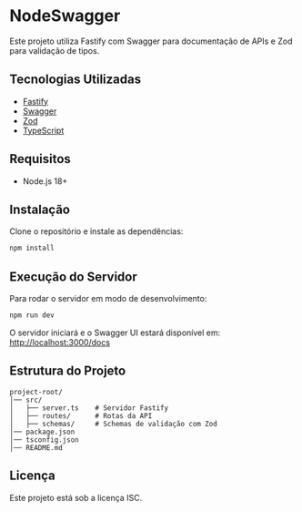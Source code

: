 # NodeSwagger

Este projeto utiliza Fastify com Swagger para documentação de APIs e Zod para validação de tipos.

## Tecnologias Utilizadas

- [Fastify](https://www.fastify.io/)
- [Swagger](https://swagger.io/)
- [Zod](https://zod.dev/)
- [TypeScript](https://www.typescriptlang.org/)

## Requisitos

- Node.js 18+

## Instalação

Clone o repositório e instale as dependências:

```sh
npm install
```

## Execução do Servidor

Para rodar o servidor em modo de desenvolvimento:

```sh
npm run dev
```

O servidor iniciará e o Swagger UI estará disponível em: [http://localhost:3000/docs](http://localhost:3000/docs)

## Estrutura do Projeto

```
project-root/
│── src/
│   ├── server.ts    # Servidor Fastify
│   ├── routes/      # Rotas da API
│   ├── schemas/     # Schemas de validação com Zod
│── package.json
│── tsconfig.json
│── README.md
```

## Licença

Este projeto está sob a licença ISC.

